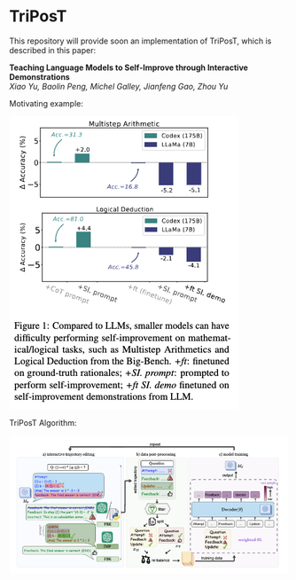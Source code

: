 # TriPosT

This repository will provide soon an implementation of TriPosT, which is described in this paper:


**Teaching Language Models to Self-Improve through Interactive Demonstrations**<br>
*Xiao Yu, Baolin Peng, Michel Galley, Jianfeng Gao, Zhou Yu*

Motivating example:

![](images/example.png)



TriPosT Algorithm:

![](images/algo.png)
